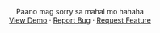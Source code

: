 
  <p align="center">
    Paano mag sorry sa mahal mo hahaha
    <br />
    <a href="https://aayee13.github.io/Sorry/">View Demo</a>
    ·
    <a href="https://aayee13.github.io/Sorry//issues">Report Bug</a>
    ·
    <a href="https://aayee13.github.io/Sorry//issues">Request Feature</a>
  </p>
</div>
